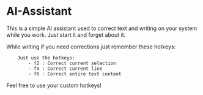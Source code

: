 # AI-Assistant


This is a simple AI assistant used to correct text and writing on your system while you work.
Just start it and forget about it.

While writing if you need corrections just remember these hotkeys:

```
    Just use the hotkeys:
        - f2 : Correct current selection
        - f4 : Correct current line
        - f6 : Correct entire text content
```

Feel free to use your custom hotkeys!
